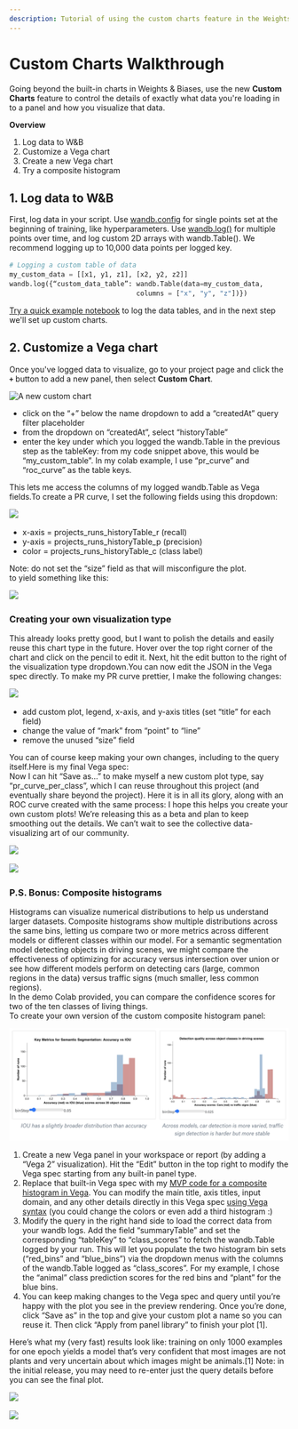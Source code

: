 ```yaml
---
description: Tutorial of using the custom charts feature in the Weights & Biases UI
---
```


# Custom Charts Walkthrough

Going beyond the built-in charts in Weights & Biases, use the new **Custom Charts** feature to control the details of exactly what data you're loading in to a panel and how you visualize that data.

**Overview**

1. Log data to W&B
2. Customize a Vega chart
3. Create a new Vega chart
4. Try a composite histogram

## 1. Log data to W&B

First, log data in your script. Use [wandb.config](../../../library/config.md) for single points set at the beginning of training, like hyperparameters. Use [wandb.log\(\)](../../../library/log.md) for multiple points over time, and log custom 2D arrays with wandb.Table\(\). We recommend logging up to 10,000 data points per logged key.

```python
# Logging a custom table of data
my_custom_data = [[x1, y1, z1], [x2, y2, z2]]
wandb.log({“custom_data_table”: wandb.Table(data=my_custom_data,
                                columns = ["x", "y", "z"])})
```

[Try a quick example notebook](https://bit.ly/custom-charts-colab) to log the data tables, and in the next step we'll set up custom charts.

## 2. Customize a Vega chart

Once you've logged data to visualize, go to your project page and click the **`+`** button to add a new panel, then select **Custom Chart**. 

![A new custom chart](https://paper-attachments.dropbox.com/s_5FCA7E5A968820ADD0CD5402B4B0F71ED90882B3AC586103C1A96BF845A0EAC7_1597440887681_Screen+Shot+2020-08-14+at+2.34.33+PM.png)

* click on the “+” below the name dropdown to add a “createdAt” query filter placeholder
* from the dropdown on “createdAt”, select “historyTable”
* enter the key under which you logged the wandb.Table in the previous step as the tableKey: from my code snippet above, this would be “my\_custom\_table”. In my colab example, I use “pr\_curve” and “roc\_curve” as the table keys.

  
This lets me access the columns of my logged wandb.Table as Vega fields.To create a PR curve, I set the following fields using this dropdown:

![](https://paper-attachments.dropbox.com/s_5FCA7E5A968820ADD0CD5402B4B0F71ED90882B3AC586103C1A96BF845A0EAC7_1597441569984_Screen+Shot+2020-08-14+at+2.45.34+PM.png)

* x-axis = projects\_runs\_historyTable\_r \(recall\)
* y-axis = projects\_runs\_historyTable\_p \(precision\)
* color = projects\_runs\_historyTable\_c \(class label\)

Note: do not set the “size” field as that will misconfigure the plot.  
to yield something like this:

![](https://paper-attachments.dropbox.com/s_5FCA7E5A968820ADD0CD5402B4B0F71ED90882B3AC586103C1A96BF845A0EAC7_1597441855957_Screen+Shot+2020-08-14+at+2.50.41+PM.png)

### Creating your own visualization type

This already looks pretty good, but I want to polish the details and easily reuse this chart type in the future. Hover over the top right corner of the chart and click on the pencil to edit it. Next, hit the edit button to the right of the visualization type dropdown.You can now edit the JSON in the Vega spec directly. To make my PR curve prettier, I make the following changes:

![](https://paper-attachments.dropbox.com/s_5FCA7E5A968820ADD0CD5402B4B0F71ED90882B3AC586103C1A96BF845A0EAC7_1597442115525_Screen+Shot+2020-08-14+at+2.52.24+PM.png)

* add custom plot, legend, x-axis, and y-axis titles \(set “title” for each field\)
* change the value of “mark” from “point” to “line”
* remove the unused “size” field

You can of course keep making your own changes, including to the query itself.Here is my final Vega spec:  
 Now I can hit “Save as…” to make myself a new custom plot type, say “pr\_curve\_per\_class”, which I can reuse throughout this project \(and eventually share beyond the project\). Here it is in all its glory, along with an ROC curve created with the same process:  I hope this helps you create your own custom plots! We’re releasing this as a beta and plan to keep smoothing out the details. We can’t wait to see the collective data-visualizing art of our community. 

![](https://paper-attachments.dropbox.com/s_5FCA7E5A968820ADD0CD5402B4B0F71ED90882B3AC586103C1A96BF845A0EAC7_1597442868347_Screen+Shot+2020-08-14+at+3.07.30+PM.png)

![](https://paper-attachments.dropbox.com/s_5FCA7E5A968820ADD0CD5402B4B0F71ED90882B3AC586103C1A96BF845A0EAC7_1597442424763_Screen+Shot+2020-08-14+at+2.56.38+PM.png)

### P.S. Bonus: Composite histograms

Histograms can visualize numerical distributions to help us understand larger datasets. Composite histograms show multiple distributions across the same bins, letting us compare two or more metrics across different models or different classes within our model. For a semantic segmentation model detecting objects in driving scenes, we might compare the effectiveness of optimizing for accuracy versus intersection over union or see how different models perform on detecting cars \(large, common regions in the data\) versus traffic signs \(much smaller, less common regions\).  
In the demo Colab provided, you can compare the confidence scores for two of the ten classes of living things.   
To create your own version of the custom composite histogram panel:

![](../../../.gitbook/assets/screen-shot-2020-08-28-at-7.19.47-am.png)

1. Create a new Vega panel in your workspace or report \(by adding a “Vega 2” visualization\). Hit the “Edit” button in the top right  to modify the Vega spec starting from any built-in panel type.
2. Replace that built-in Vega spec with my [MVP code for a composite histogram in Vega](https://gist.github.com/staceysv/9bed36a2c0c2a427365991403611ce21). You can modify the main title, axis titles, input domain, and any other details directly in this Vega spec [using Vega syntax](https://vega.github.io/) \(you could change the colors or even add a third histogram :\)
3. Modify the query in the right hand side to load the correct data from your wandb logs. Add the field “summaryTable” and set the corresponding “tableKey” to “class\_scores” to fetch the wandb.Table logged by your run. This will let you populate the two histogram bin sets \(“red\_bins” and “blue\_bins”\) via the dropdown menus with the columns of the wandb.Table logged as “class\_scores”. For my example, I chose the “animal” class prediction scores for the red bins and “plant” for the blue bins.
4. You can keep making changes to the Vega spec and query until you’re happy with the plot you see in the preview rendering. Once you’re done, click “Save as” in the top and give your custom plot a name so you can reuse it. Then click “Apply from panel library” to finish your plot \[1\].

  
Here’s what my \(very fast\) results look like: training on only 1000 examples for one epoch yields a model that’s very confident that most images are not plants and very uncertain about which images might be animals.\[1\] Note: in the initial release, you may need to re-enter just the query details before you can see the final plot.

![](https://paper-attachments.dropbox.com/s_5FCA7E5A968820ADD0CD5402B4B0F71ED90882B3AC586103C1A96BF845A0EAC7_1598376315319_Screen+Shot+2020-08-25+at+10.24.49+AM.png)

![](https://paper-attachments.dropbox.com/s_5FCA7E5A968820ADD0CD5402B4B0F71ED90882B3AC586103C1A96BF845A0EAC7_1598376160845_Screen+Shot+2020-08-25+at+10.08.11+AM.png)

